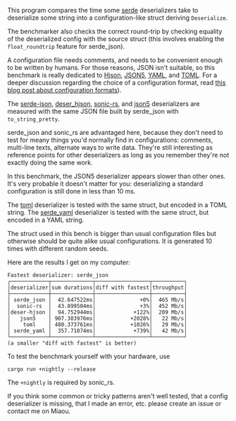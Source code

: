 
This program compares the time some [serde](https://serde.rs/) deserializers take to deserialize some string into a configuration-like struct deriving `Deserialize`.

The benchmarker also checks the correct round-trip by checking equality of the deserialized config with the source struct (this involves enabling the `float_roundtrip` feature for serde_json).

A configuration file needs comments, and needs to be convenient enough to be written by humans.
For those reasons, JSON isn't suitable, so this benchmark is really dedicated to [Hjson](https://hjson.github.io/), [JSON5](https://json5.org/), [YAML](https://en.wikipedia.org/wiki/YAML), and [TOML](https://toml.io/). For a deeper discussion regarding the choice of a configuration format, read [this blog post about configuration formats](https://dystroy.org/blog/hjson-in-broot/)).

The [serde-json](https://docs.rs/serde_json/), [deser_hjson](https://docs.rs/deser-hjson/), [sonic-rs](https://docs.rs/sonic-rs/), and [json5](https://docs.rs/json5) deserializers are measured with the same JSON file built by serde_json with `to_string_pretty`.

serde_json and sonic_rs are advantaged here, because they don't need to test for meany things you'd normally find in configurations: comments, multi-line texts, alternate ways to write data.
They're still interesting as reference points for other deserializers as long as you remember they're not exactly doing the same work.

In this benchmark, the JSON5 deserializer appears slower than other ones.
It's very probable it doesn't matter for you: deserializing a standard configuration is still done in less than 10 ms.

The [toml](https://docs.rs/toml/) deserializer is tested with the same struct, but encoded in a TOML string.
The [serde_yaml](https://docs.rs/serde_yaml/) deserializer is tested with the same struct, but encoded in a YAML string.

The struct used in this bench is bigger than usual configuration files but otherwise should be quite alike usual configurations.
It is generated 10 times with different random seeds.

Here are the results I get on my computer:

    Fastest deserializer: serde_json
    ┌────────────┬─────────────┬─────────────────┬──────────┐
    │deserializer│sum durations│diff with fastest│throughput│
    ├────────────┼─────────────┼─────────────────┼──────────┤
    │ serde_json │  42.647522ms│              +0%│  465 Mb/s│
    │  sonic-rs  │  43.899504ms│              +3%│  452 Mb/s│
    │deser-hjson │  94.752944ms│            +122%│  209 Mb/s│
    │   json5    │ 907.383976ms│           +2028%│   22 Mb/s│
    │    toml    │ 480.373761ms│           +1026%│   29 Mb/s│
    │ serde_yaml │  357.71074ms│            +739%│   42 Mb/s│
    └────────────┴─────────────┴─────────────────┴──────────┘
    (a smaller "diff with fastest" is better)

To test the benchmark yourself with your hardware, use

    cargo run +nightly --release

The `+nightly` is required by sonic_rs.


If you think some common or tricky patterns aren't well tested, that a config deserializer is missing, that I made an error, etc. please create an issue or contact me on Miaou.
